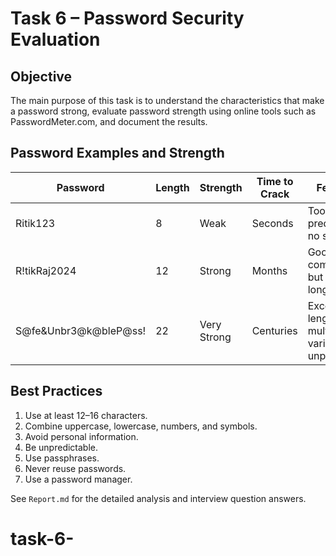 # Task 6 – Password Security Evaluation

## Objective
The main purpose of this task is to understand the characteristics that make a password strong, evaluate password strength using online tools such as PasswordMeter.com, and document the results.

## Password Examples and Strength
| Password | Length | Strength | Time to Crack | Feedback |
|----------|--------|----------|---------------|----------|
| Ritik123 | 8 | Weak | Seconds | Too short, predictable, no symbols |
| R!tikRaj2024 | 12 | Strong | Months | Good complexity but could be longer |
| S@fe&Unbr3@k@bleP@ss! | 22 | Very Strong | Centuries | Excellent length, multiple variations, unpredictable |

## Best Practices
1. Use at least 12–16 characters.
2. Combine uppercase, lowercase, numbers, and symbols.
3. Avoid personal information.
4. Be unpredictable.
5. Use passphrases.
6. Never reuse passwords.
7. Use a password manager.

See `Report.md` for the detailed analysis and interview question answers.
# task-6-
